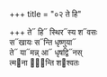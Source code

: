 +++
title = "०२ ते हि"

+++
ते᳓ हि᳓ स्थिर᳓स्य श᳓वसः  
स᳓खायः स᳓न्ति धृष्णुया᳓  
ते᳓ या᳓मन्न् आ᳓ धृषद्वि᳓नस्  
त्म᳓ना पा᳐न्ति श᳓श्वतः